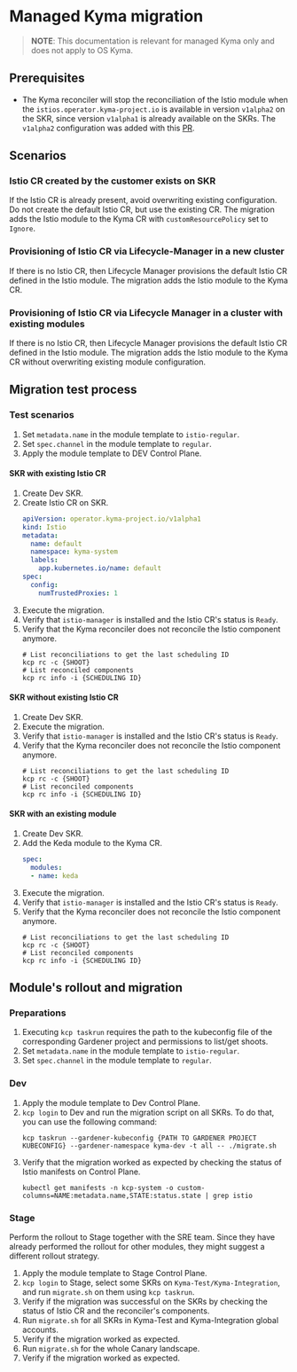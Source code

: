 # Managed Kyma migration
> **NOTE**: This documentation is relevant for managed Kyma only and does not apply to OS Kyma.

## Prerequisites
- The Kyma reconciler will stop the reconciliation of the Istio module when the `istios.operator.kyma-project.io` is available in version `v1alpha2` on the SKR, since
  version `v1alpha1` is already available on the SKRs. The `v1alpha2` configuration was added with this [PR](https://github.com/kyma-project/control-plane/pull/2847).

## Scenarios

### Istio CR created by the customer exists on SKR
If the Istio CR is already present, avoid overwriting existing configuration. Do not create 
the default Istio CR, but use the existing CR. The migration adds the Istio module to the Kyma CR with `customResourcePolicy` set to `Ignore`.

### Provisioning of Istio CR via Lifecycle-Manager in a new cluster
If there is no Istio CR, then Lifecycle Manager provisions the default Istio CR defined in the Istio module. The migration
adds the Istio module to the Kyma CR.

### Provisioning of Istio CR via Lifecycle Manager in a cluster with existing modules
If there is no Istio CR, then Lifecycle Manager provisions the default Istio CR defined in the Istio module. The migration
adds the Istio module to the Kyma CR without overwriting existing module configuration.

## Migration test process

### Test scenarios
1. Set `metadata.name` in the module template to `istio-regular`.
2. Set `spec.channel` in the module template to `regular`.
3. Apply the module template to DEV Control Plane.

#### SKR with existing Istio CR
1. Create Dev SKR.
2. Create Istio CR on SKR.
   ```yaml 
   apiVersion: operator.kyma-project.io/v1alpha1
   kind: Istio
   metadata:
     name: default
     namespace: kyma-system 
     labels:
       app.kubernetes.io/name: default
   spec:
     config:
       numTrustedProxies: 1
   ```
3. Execute the migration.
4. Verify that `istio-manager` is installed and the Istio CR's status is `Ready`.
5. Verify that the Kyma reconciler does not reconcile the Istio component anymore.
   ```shell
   # List reconciliations to get the last scheduling ID
   kcp rc -c {SHOOT}
   # List reconciled components
   kcp rc info -i {SCHEDULING ID}
   ```

#### SKR without existing Istio CR
1. Create Dev SKR.
2. Execute the migration.
3. Verify that `istio-manager` is installed and the Istio CR's status is `Ready`.
4. Verify that the Kyma reconciler does not reconcile the Istio component anymore.
   ```shell
   # List reconciliations to get the last scheduling ID
   kcp rc -c {SHOOT}
   # List reconciled components
   kcp rc info -i {SCHEDULING ID}
   ```

#### SKR with an existing module
1. Create Dev SKR.
2. Add the Keda module to the Kyma CR.
   ```yaml
   spec:
     modules:
     - name: keda
   ```
3. Execute the migration.
4. Verify that `istio-manager` is installed and the Istio CR's status is `Ready`.
5. Verify that the Kyma reconciler does not reconcile the Istio component anymore.
   ```shell
   # List reconciliations to get the last scheduling ID
   kcp rc -c {SHOOT}
   # List reconciled components
   kcp rc info -i {SCHEDULING ID}
   ```   

## Module's rollout and migration

### Preparations
1. Executing `kcp taskrun` requires the path to the kubeconfig file of the corresponding Gardener project and permissions to list/get shoots.
2. Set `metadata.name` in the module template to `istio-regular`.
3. Set `spec.channel` in the module template to `regular`.

### Dev
1. Apply the module template to Dev Control Plane.
2. `kcp login` to Dev and run the migration script on all SKRs. To do that, you can use the following command:
   ```shell 
   kcp taskrun --gardener-kubeconfig {PATH TO GARDENER PROJECT KUBECONFIG} --gardener-namespace kyma-dev -t all -- ./migrate.sh
   ```
3. Verify that the migration worked as expected by checking the status of Istio manifests on Control Plane.
   ```shell
   kubectl get manifests -n kcp-system -o custom-columns=NAME:metadata.name,STATE:status.state | grep istio
   ```

### Stage

Perform the rollout to Stage together with the SRE team. Since they have already performed the rollout for other modules, they might suggest a different rollout strategy.

1. Apply the module template to Stage Control Plane.
2. `kcp login` to Stage, select some SKRs on `Kyma-Test/Kyma-Integration`, and run `migrate.sh` on them using `kcp taskrun`.
3. Verify if the migration was successful on the SKRs by checking the status of Istio CR and the reconciler's components.
4. Run `migrate.sh` for all SKRs in Kyma-Test and Kyma-Integration global accounts.
5. Verify if the migration worked as expected.
6. Run `migrate.sh` for the whole Canary landscape.
7. Verify if the migration worked as expected.